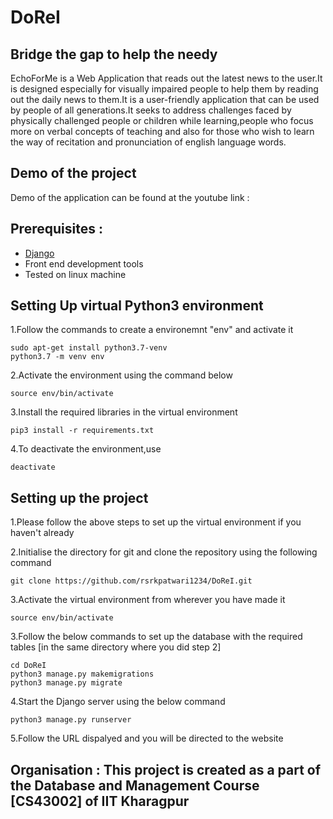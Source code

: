 # DoReI
## Bridge the gap to help the needy
EchoForMe is a Web Application that reads out the latest news to the user.It is designed especially for visually impaired people to help them by reading out the daily news to them.It is a user-friendly application that can be used by people of all generations.It seeks to address challenges faced by physically challenged people or children while learning,people who focus more on verbal concepts of teaching and also for those who wish to learn the way of recitation and pronunciation of english language words.

## Demo of the project
Demo of the application can be found at the youtube link : 

## Prerequisites :
- [Django](https://developer.mozilla.org/en-US/docs/Learn/Server-side/Django/Introduction)
- Front end development tools
- Tested on linux machine

## Setting Up virtual Python3 environment
1.Follow the commands to create a environemnt "env" and activate it
```
sudo apt-get install python3.7-venv
python3.7 -m venv env
```

2.Activate the environment using the command below
```
source env/bin/activate
```
3.Install the required libraries in the virtual environment
```
pip3 install -r requirements.txt
```
4.To deactivate the environment,use
```
deactivate
```
## Setting up the project
1.Please follow the above steps to set up the virtual environment if you haven't already

2.Initialise the directory for git and clone the repository using the following command
```
git clone https://github.com/rsrkpatwari1234/DoReI.git
```
3.Activate the virtual environment from wherever you have made it
```
source env/bin/activate
```
3.Follow the below commands to set up the database with the required tables [in the same directory where you did step 2]
```
cd DoReI
python3 manage.py makemigrations
python3 manage.py migrate
```
4.Start the Django server using the below command
```
python3 manage.py runserver 
```
5.Follow the URL dispalyed and you will be directed to the website

## Organisation : This project is created as a part of the Database and Management Course [CS43002] of IIT Kharagpur
 

